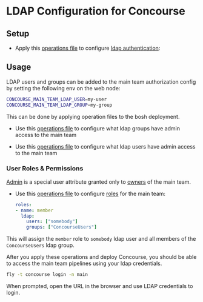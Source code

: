 # LDAP Configuration for Concourse

## Setup

* Apply this [operations file](https://github.com/concourse/concourse-bosh-deployment/blob/master/cluster/operations/ldap.yml) to configure [ldap authentication](https://concourse-ci.org/ldap-auth.html):

## Usage

LDAP users and groups can be added to the main team authorization config by setting the following env on the web node:

```sh
CONCOURSE_MAIN_TEAM_LDAP_USER=my-user
CONCOURSE_MAIN_TEAM_LDAP_GROUP=my-group
```

This can be done by applying operation files to the bosh deployment.

* Use this [operations file](https://github.com/concourse/concourse-bosh-deployment/blob/master/cluster/operations/add-main-team-ldap-groups.yml) to configure what ldap groups have admin access to the main team

* Use this [operations file](https://github.com/concourse/concourse-bosh-deployment/blob/master/cluster/operations/add-main-team-ldap-users.yml) to configure what ldap users have admin access to the main team

### User Roles & Permissions

[Admin](https://concourse-ci.org/user-roles.html#concourse-admin) is a special user attribute granted only to [owners](https://concourse-ci.org/user-roles.html#team-owner-role) of the main team.

* Use this [operations file](https://github.com/concourse/concourse-bosh-deployment/blob/master/cluster/operations/add-main-team-auth-config.yml) to configure [roles](https://concourse-ci.org/user-roles.html) for the main team:

    ```yaml
    roles:
    - name: member
      ldap:
        users: ["somebody"]
        groups: ["ConcourseUsers"]
    ```

This will assign the `member` role to `somebody` ldap user and all members of the `ConcourseUsers` ldap group.

After you apply these operations and deploy Concourse, you should be able to access the main team pipelines using your ldap credentials.

```sh
fly -t concourse login -n main
```

When prompted, open the URL in the browser and use LDAP credentials to login.

